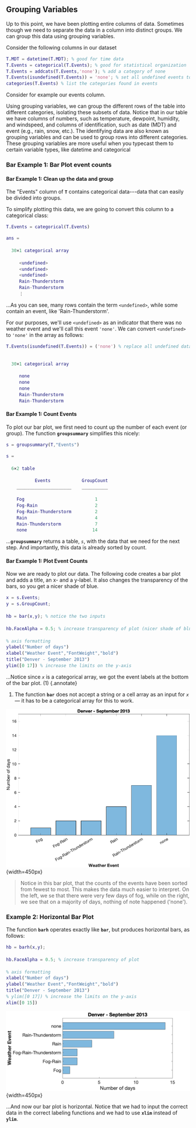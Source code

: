 ## Grouping Variables

Up to this point, we have been plotting entire columns of data. Sometimes though we need to separate the data in a column into distinct groups. We can group this data using grouping variables.

Consider the following columns in our dataset

```matlab
T.MDT = datetime(T.MDT); % good for time data
T.Events = categorical(T.Events); % good for statistical organization
T.Events = addcats(T.Events,'none'); % add a category of none
T.Events(isundefined(T.Events)) = 'none'; % set all undefined events to the category of none
categories(T.Events) % list the categories found in events
```

Consider for example our events column.

Using grouping variables, we can group the different rows of the table into different categories, isolating these subsets of data. Notice that in our table we have columns of numbers, such as temperature, dewpoint, humidity, and windspeed, and columns of identification, such as date (MDT) and event (e.g., rain, snow, etc.). The identifying data are also known as grouping variables and can be used to group rows into different categories.
These grouping variables are more useful when you typecast them to certain variable types, like datetime and categorical

### Bar Example 1: Bar Plot event counts

#### Bar Example 1: Clean up the data and group

The "Events" column of **`T`** contains categorical data---data that can easily be divided into groups.

To simplify plotting this data, we are going to convert this column to a categorical class:

```matlab linenums="1" title="Convert Events column to a categorical array"
T.Events = categorical(T.Events)
```

```matlab title="Contents of Event column"
ans = 

  30×1 categorical array

     <undefined> 
     <undefined> 
     <undefined> 
     Rain-Thunderstorm 
     Rain-Thunderstorm 
     ⋮
```

…As you can see, many rows contain the term `<undefined>`, while some contain an event, like 'Rain-Thunderstorm'.

For our purposes, we'll use `<undefined>` as an indicator that there was no weather event and we'll call this event `'none'`. We can convert `<undefined>` to `'none'` in the array as follows:

```matlab linenums="1" title="Replace undefined data"
T.Events(isundefined(T.Events)) = ('none') % replace all undefined data with 'none'
```

```matlab title="result"

  30×1 categorical array

     none 
     none 
     none 
     Rain-Thunderstorm 
     Rain-Thunderstorm 
```

#### Bar Example 1: Count Events

To plot our bar plot, we first need to count up the number of each event (or group). The function **`groupsummary`** simplifies this nicely:

```matlab linenums="1"
s = groupsummary(T,"Events")
```

```matlab title="result"
s =

  6×2 table

           Events            GroupCount
    _____________________    __________

    Fog                           1    
    Fog-Rain                      2    
    Fog-Rain-Thunderstorm         2    
    Rain                          4    
    Rain-Thunderstorm             7    
    none                         14    
```

…**`groupsummary`** returns a table, *`s`*, with the data that we need for the next step. And importantly, this data is already sorted by count.


#### Bar Example 1: Plot Event Counts

Now we are ready to plot our data. The following code creates a bar plot and adds a title, an x- and a y-label. It also changes the transparency of the bars, so you get a nicer shade of blue.

```matlab linenums="1" title="Plot Event Counts as a Bar Plot"
x = s.Events;
y = s.GroupCount;

hb = bar(x,y); % notice the two inputs

hb.FaceAlpha = 0.5; % increase transparency of plot (nicer shade of blue)

% axis formatting
ylabel("Number of days")
xlabel("Weather Event","FontWeight","bold")
title("Denver - September 2013")
ylim([0 17]) % increase the limits on the y-axis
```

…Notice since *`x`* is a categorical array, we got the event labels at the bottom of the bar plot. (1)
{.annotate}

1. The function **`bar`** does not accept a string or a cell array as an input for *`x`* — it has to be a categorical array for this to work.

![Bar Plot Event Counts][bar-ev-count]{width=450px}

>Notice in this bar plot, that the counts of the events have been sorted from fewest to most. This makes the data much easier to interpret. On the left, we se that there were very few days of fog, while on the right, we see that on a majority of days, nothing of note happened ('none').

[bar-ev-count]:images/bar-event-counts.png

### Example 2: Horizontal Bar Plot

The function **`barh`** operates exactly like **`bar`**, but produces horizontal bars, as follows:

```matlab linenums="1"
hb = barh(x,y);

hb.FaceAlpha = 0.5; % increase transparency of plot

% axis formatting
xlabel("Number of days")
ylabel("Weather Event","FontWeight","bold")
title("Denver - September 2013")
% ylim([0 17]) % increase the limits on the y-axis
xlim([0 15])
```

![Horizontal Bar Plot][bar-ev-count-sorted-hz]{width=450px}

[bar-ev-count-sorted-hz]:images/bar-event-counts-hz.png  

…And now our bar plot is horizontal. Notice that we had to input the correct data in the correct labeling functions and we had to use **`xlim`** instead of **`ylim`**.